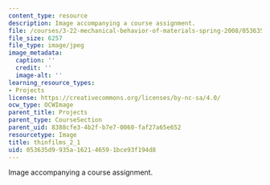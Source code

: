 ```yaml
---
content_type: resource
description: Image accompanying a course assignment.
file: /courses/3-22-mechanical-behavior-of-materials-spring-2008/053635d9935a162146591bce93f194d8_thinfilms_2_1.jpg
file_size: 6257
file_type: image/jpeg
image_metadata:
  caption: ''
  credit: ''
  image-alt: ''
learning_resource_types:
- Projects
license: https://creativecommons.org/licenses/by-nc-sa/4.0/
ocw_type: OCWImage
parent_title: Projects
parent_type: CourseSection
parent_uid: 8388cfe3-4b2f-b7e7-0060-faf27a65e652
resourcetype: Image
title: thinfilms_2_1
uid: 053635d9-935a-1621-4659-1bce93f194d8
---
```

Image accompanying a course assignment.